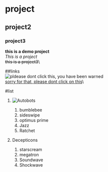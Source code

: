 # project
## project2
### project3

**this is a demo project**\
_This is a project_\
~~this is a project3~~\


##links\
![pldease dont click this, you have been warned](https://encrypted-tbn0.gstatic.com/images?q=tbn:ANd9GcSr7UXmc8GfTlFx8cg5bpRT4sRlqdLvHzSd8TRFprkUi4BC7IwH-sGc8pgeCuVI_LdK1xk&usqp=CA)\
[sorry for that, please dont click on this](https://www.youtube.com/watch?v=xvFZjo5PgG0&list=RDxvFZjo5PgG0&start_radio=1)\

#list
1. ![Autobots](https://www.google.com/url?sa=i&url=https%3A%2F%2F1000logos.net%2Fautobots-logo%2F&psig=AOvVaw1BQr8aeR3rUU72-LLTi65e&ust=1756786548128000&source=images&cd=vfe&opi=89978449&ved=0CBIQjRxqFwoTCKCUypHato8DFQAAAAAdAAAAABAE)
   1. bumblebee
   2. sideswipe
   3. optimus prime
   4. Jazz
   5. Ratchet
  
2. Decepticons
   1. starscream
   2. megatron
   3. Soundwave
   4. Shockwave
   
